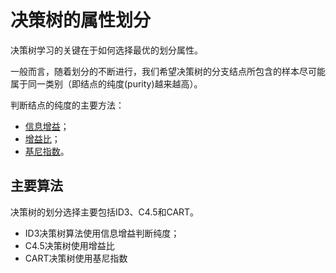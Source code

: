 # 决策树的属性划分

决策树学习的关键在于如何选择最优的划分属性。

一般而言，随着划分的不断进行，我们希望决策树的分支结点所包含的样本尽可能属于同一类别（即结点的纯度(purity)越来越高）。

判断结点的纯度的主要方法：
* [信息增益](https://github.com/bobkentt/Learning-machine-from-scratch-/blob/master/alg_base/InformationGain.md)；
* [增益比](https://github.com/bobkentt/Learning-machine-from-scratch-/blob/master/alg_base/InformationGainRadio.md)；
* [基尼指数](https://github.com/bobkentt/Learning-machine-from-scratch-/blob/master/alg_base/GiniIndex.md)。

## 主要算法
决策树的划分选择主要包括ID3、C4.5和CART。
* ID3决策树算法使用信息增益判断纯度；
* C4.5决策树使用增益比
* CART决策树使用基尼指数
